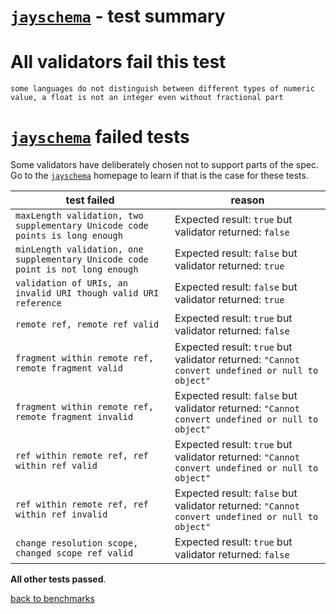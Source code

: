 # [`jayschema`](https://github.com/natesilva/jayschema) - test summary

# All validators fail this test

`some languages do not distinguish between different types of numeric value, a float is not an integer even without fractional part`

# [`jayschema`](https://github.com/natesilva/jayschema) failed tests

Some validators have deliberately chosen not to support parts of the spec. Go to the [`jayschema`](https://github.com/natesilva/jayschema) homepage to learn if
that is the case for these tests.

|test failed|reason
|-----------|------
|`maxLength validation, two supplementary Unicode code points is long enough`|Expected result: `true` but validator returned: `false`
|`minLength validation, one supplementary Unicode code point is not long enough`|Expected result: `false` but validator returned: `true`
|`validation of URIs, an invalid URI though valid URI reference`|Expected result: `false` but validator returned: `true`
|`remote ref, remote ref valid`|Expected result: `true` but validator returned: `false`
|`fragment within remote ref, remote fragment valid`|Expected result: `true` but validator returned: `"Cannot convert undefined or null to object"`
|`fragment within remote ref, remote fragment invalid`|Expected result: `false` but validator returned: `"Cannot convert undefined or null to object"`
|`ref within remote ref, ref within ref valid`|Expected result: `true` but validator returned: `"Cannot convert undefined or null to object"`
|`ref within remote ref, ref within ref invalid`|Expected result: `false` but validator returned: `"Cannot convert undefined or null to object"`
|`change resolution scope, changed scope ref valid`|Expected result: `true` but validator returned: `false`

**All other tests passed**.

[back to benchmarks](https://github.com/Muscula/json-schema-benchmark)